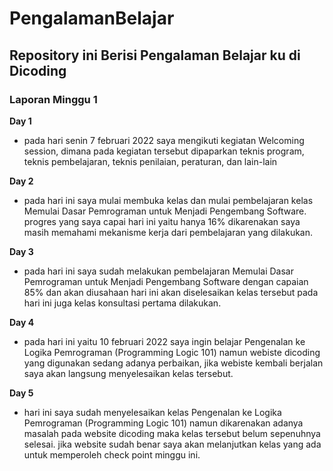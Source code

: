 # PengalamanBelajar
## Repository ini Berisi Pengalaman Belajar ku di Dicoding

### Laporan Minggu 1

**Day 1**

* pada hari senin 7 februari 2022 saya mengikuti kegiatan Welcoming session, dimana pada kegiatan tersebut dipaparkan teknis program, teknis pembelajaran, teknis penilaian, peraturan, dan lain-lain

**Day 2**
* pada hari ini saya mulai membuka kelas dan mulai pembelajaran kelas Memulai Dasar Pemrograman untuk Menjadi Pengembang Software. progres yang saya   capai hari ini yaitu hanya 16%  dikarenakan saya masih memahami mekanisme kerja dari pembelajaran yang dilakukan.

**Day 3**
* pada hari ini saya sudah melakukan pembelajaran Memulai Dasar Pemrograman untuk Menjadi Pengembang Software dengan capaian 85% dan akan diusahaan hari ini akan diselesaikan kelas tersebut pada hari ini juga kelas konsultasi pertama dilakukan.

**Day 4**
* pada hari ini yaitu 10 februari 2022 saya ingin belajar Pengenalan ke Logika Pemrograman (Programming Logic 101) namun webiste dicoding yang digunakan sedang adanya perbaikan, jika webiste kembali berjalan saya akan langsung menyelesaikan kelas tersebut.

**Day 5**
* hari ini saya sudah menyelesaikan kelas Pengenalan ke Logika Pemrograman (Programming Logic 101) namun dikarenakan adanya masalah pada website dicoding maka kelas tersebut belum sepenuhnya selesai. jika website sudah benar saya akan melanjutkan kelas yang ada untuk memperoleh check point minggu ini.

